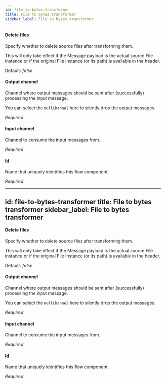 ```yaml
---
id: file-to-bytes-transformer
title: File to bytes transformer
sidebar_label: File to bytes transformer
---
```

#### Delete files
Specify whether to delete source files after transforming them.
	
This will only take effect if the Message payload is the actual source File instance
 or if the original File instance (or its path) is available in the header.

Default: <i>false</i>

#### Output channel
Channel where output messages should be sent after (successfully) processing the input message.

You can select the <code>nullChannel</code> here to silently drop the output messages.

<i>Required</i>

#### Input channel
Channel to consume the input messages from.

<i>Required</i>

#### Id
Name that uniquely identifies this flow component.

<i>Required</i>

---
id: file-to-bytes-transformer
title: File to bytes transformer
sidebar_label: File to bytes transformer
---
#### Delete files
Specify whether to delete source files after transforming them.
	
This will only take effect if the Message payload is the actual source File instance
 or if the original File instance (or its path) is available in the header.

Default: <i>false</i>

#### Output channel
Channel where output messages should be sent after (successfully) processing the input message.

You can select the <code>nullChannel</code> here to silently drop the output messages.

<i>Required</i>

#### Input channel
Channel to consume the input messages from.

<i>Required</i>

#### Id
Name that uniquely identifies this flow component.

<i>Required</i>

